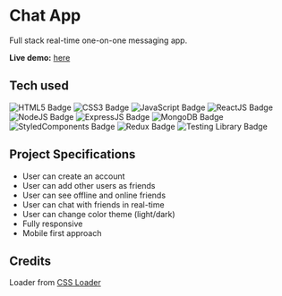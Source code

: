 # Chat App

Full stack real-time one-on-one messaging app.

**Live demo:** [here](https://react-chat-app-khaki.vercel.app)

## Tech used

![HTML5 Badge](https://img.shields.io/badge/-HTML5-E34F26?logo=HTML5&logoColor=white&style=for-the-badge) ![CSS3 Badge](https://img.shields.io/badge/-CSS3-1572B6?logo=CSS3&logoColor=white&style=for-the-badge) ![JavaScript Badge](https://img.shields.io/badge/-JavaScript-F7DF1E?logo=JavaScript&logoColor=white&style=for-the-badge) ![ReactJS Badge](https://img.shields.io/badge/-ReactJS-61DAFB?logo=React&logoColor=white&style=for-the-badge) ![NodeJS Badge](https://img.shields.io/badge/-NodeJS-339933?logo=Node.js&logoColor=white&style=for-the-badge) ![ExpressJS Badge](https://img.shields.io/badge/-ExpressJS-ffffff?logo=Express&logoColor=000000&style=for-the-badge) ![MongoDB Badge](https://img.shields.io/badge/-MongoDB-47A248?logo=MongoDB&logoColor=white&style=for-the-badge) ![StyledComponents Badge](https://img.shields.io/badge/-Styled%20Components-DB7093?logo=StyledComponents&logoColor=white&style=for-the-badge) ![Redux Badge](https://img.shields.io/badge/-Redux-764ABC?logo=Redux&logoColor=white&style=for-the-badge) ![Testing Library Badge](https://img.shields.io/badge/-Testing%20Library-E33332?logo=Testing%20Library&logoColor=white&style=for-the-badge)

## Project Specifications

- User can create an account
- User can add other users as friends
- User can see offline and online friends
- User can chat with friends in real-time
- User can change color theme (light/dark)
- Fully responsive
- Mobile first approach

## Credits

Loader from [CSS Loader](https://github.com/n3r4zzurr0/svg-spinners/blob/main/svg-css/ring-resize.svg)
